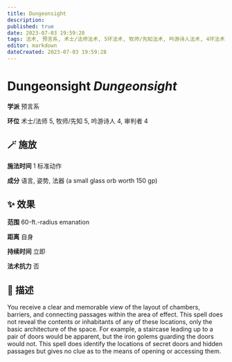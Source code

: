 ```yaml
---
title: Dungeonsight
description: 
published: true
date: 2023-07-03 19:59:28
tags: 法术, 预言系, 术士/法师法术, 5环法术, 牧师/先知法术, 吟游诗人法术, 4环法术, 审判者法术
editor: markdown
dateCreated: 2023-07-03 19:59:28
---
```


# **Dungeonsight** *Dungeonsight*

**学派** 预言系 

**环位** 术士/法师 5, 牧师/先知 5, 吟游诗人 4, 审判者 4

## 🪄 施放

**施法时间** 1 标准动作

**成分** 语言, 姿势, 法器 (a small glass orb worth 150 gp)

## ✨ 效果  

**范围** 60-ft.-radius emanation

**距离** 自身  

**持续时间** 立即 

**法术抗力** 否

## 📖 描述

You receive a clear and memorable view of the layout of chambers, barriers, and connecting passages within the area of effect. This spell does not reveal the contents or inhabitants of any of these locations, only the basic architecture of the space. For example, a staircase leading up to a pair of doors would be apparent, but the iron golems guarding the doors would not. This spell does identify the locations of secret doors and hidden passages but gives no clue as to the means of opening or accessing them.
    